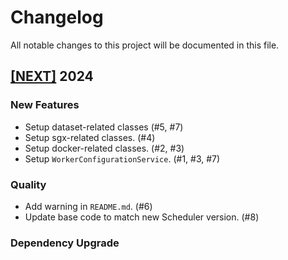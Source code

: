 # Changelog

All notable changes to this project will be documented in this file.

## [[NEXT]](https://github.com/iExecBlockchainComputing/iexec-worker-standalone/releases/tag/vNEXT) 2024

### New Features

- Setup dataset-related classes (#5, #7)
- Setup sgx-related classes. (#4)
- Setup docker-related classes. (#2, #3)
- Setup `WorkerConfigurationService`. (#1, #3, #7)

### Quality

- Add warning in `README.md`. (#6)
- Update base code to match new Scheduler version. (#8)

### Dependency Upgrade
